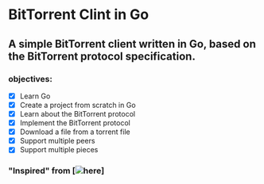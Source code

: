 # BitTorrent Clint in Go
## A simple BitTorrent client written in Go, based on the BitTorrent protocol specification.
### objectives:
- [x] Learn Go
- [X] Create a project from scratch in Go
- [x] Learn about the BitTorrent protocol
- [x] Implement the BitTorrent protocol
- [x] Download a file from a torrent file
- [x] Support multiple peers
- [x] Support multiple pieces
### "Inspired" from [![here](https://blog.jse.li/posts/torrent/)]

